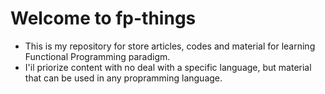 # Welcome to fp-things

- This is my repository for store articles, codes and material for learning Functional Programming paradigm.
- I'il priorize content with no deal with a specific language, but material that can be used in any propramming language.

